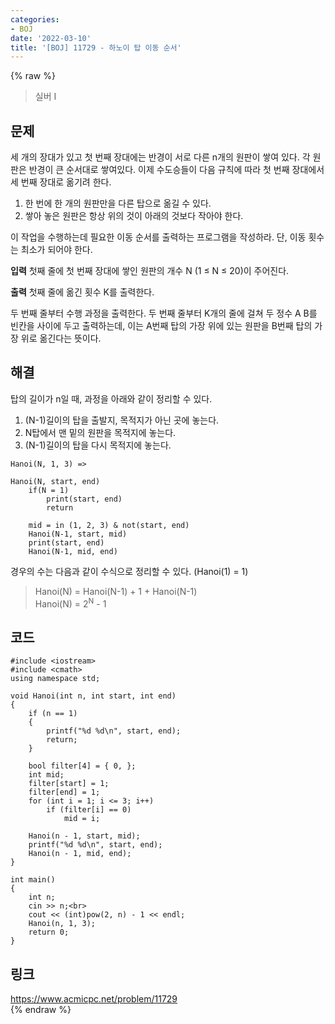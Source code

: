 ```yaml
---
categories:
- BOJ
date: '2022-03-10'
title: '[BOJ] 11729 - 하노이 탑 이동 순서'
---
```


{% raw %}
> 실버 I<br>

## 문제
세 개의 장대가 있고 첫 번째 장대에는 반경이 서로 다른 n개의 원판이 쌓여 있다. 각 원판은 반경이 큰 순서대로 쌓여있다. 이제 수도승들이 다음 규칙에 따라 첫 번째 장대에서 세 번째 장대로 옮기려 한다.

1.  한 번에 한 개의 원판만을 다른 탑으로 옮길 수 있다.
2.  쌓아 놓은 원판은 항상 위의 것이 아래의 것보다 작아야 한다.

이 작업을 수행하는데 필요한 이동 순서를 출력하는 프로그램을 작성하라. 단, 이동 횟수는 최소가 되어야 한다.

**입력**
첫째 줄에 첫 번째 장대에 쌓인 원판의 개수 N (1 ≤ N ≤ 20)이 주어진다.

**출력**
첫째 줄에 옮긴 횟수 K를 출력한다.

두 번째 줄부터 수행 과정을 출력한다. 두 번째 줄부터 K개의 줄에 걸쳐 두 정수 A B를 빈칸을 사이에 두고 출력하는데, 이는 A번째 탑의 가장 위에 있는 원판을 B번째 탑의 가장 위로 옮긴다는 뜻이다.

##  해결
탑의 길이가 n일 때, 과정을 아래와 같이 정리할 수 있다.
1. (N-1)길이의 탑을 출발지, 목적지가 아닌 곳에 놓는다.
2. N탑에서 맨 밑의 원판을 목적지에 놓는다.
3. (N-1)길이의 탑을 다시 목적지에 놓는다.

```
Hanoi(N, 1, 3) =>

Hanoi(N, start, end)
	if(N = 1)
		print(start, end)
		return

	mid = in (1, 2, 3) & not(start, end)
	Hanoi(N-1, start, mid)
	print(start, end)
	Hanoi(N-1, mid, end)
```

경우의 수는 다음과 같이 수식으로 정리할 수 있다. (Hanoi(1) = 1)
> Hanoi(N) = Hanoi(N-1) + 1 + Hanoi(N-1)<br>
> Hanoi(N) = 2<sup>N</sup> - 1<br>

## 코드
```
#include <iostream>
#include <cmath>
using namespace std;

void Hanoi(int n, int start, int end)
{
	if (n == 1)
	{
		printf("%d %d\n", start, end);
		return;
	}

	bool filter[4] = { 0, };
	int mid;
	filter[start] = 1;
	filter[end] = 1;
	for (int i = 1; i <= 3; i++)
		if (filter[i] == 0)
			mid = i;

	Hanoi(n - 1, start, mid);
	printf("%d %d\n", start, end);
	Hanoi(n - 1, mid, end);
}

int main()
{
	int n;
	cin >> n;<br>
	cout << (int)pow(2, n) - 1 << endl;
	Hanoi(n, 1, 3);
	return 0;
}
```

## 링크
https://www.acmicpc.net/problem/11729<br>
{% endraw %}
